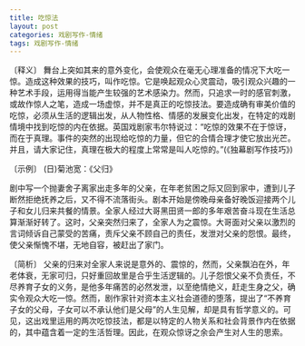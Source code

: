 ```yaml
---
title: 吃惊法
layout: post
categories: 戏剧写作-情绪
tags: 戏剧写作-情绪
---
```


〔释义〕 舞台上突如其来的意外变化，会使观众在毫无心理准备的情况下大吃一惊。造成这种效果的技巧，叫作吃惊。它是唤起观众心灵震动，吸引观众兴趣的一种艺术手段，运用得当能产生较强的艺术感染力。然而，只追求一时的感官刺激，或故作惊人之笔，造成一场虚惊，并不是真正的吃惊技法。要造成确有审美价值的吃惊，必须从生活的逻辑出发，从人物性格、情感的发展变化出发，在特定的戏剧情境中找到吃惊的内在依据。英国戏剧家韦尔特说过：“吃惊的效果不在于惊讶，而在于真理。事件的突然的出现给吃惊的力量，但它的合情合理才使它放出光芒。并且，请大家记住，真理在极大的程度上常常是叫人吃惊的。”(《独幕剧写作技巧》)

〔示例〕 (日)菊池宽：《父归》

剧中写一个抛妻舍子离家出走多年的父亲，在年老贫困之际又回到家中，遭到儿子断然拒绝抚养之后，又不得不流落街头。剧本开始是傍晚母亲备好晚饭迎接两个儿子和女儿归来共餐的情景。全家人经过大哥黑田贤一郎的多年艰苦奋斗现在生活总算渐渐好转了。这时，父亲突然归来了，全家人为之震惊。大哥面对父亲以激烈的言词倾诉自己蒙受的苦痛，责斥父亲不顾自己的责任，发泄对父亲的怨恨。最终，使父亲惭愧不堪，无地自容，被赶出了家门。

〔简析〕 父亲的归来对全家人来说是意外的、震惊的，然而，父亲飘泊在外，年老体衰，无家可归，只好重回故里是合乎生活逻辑的。儿子怨恨父亲不负责任，不尽养育子女的义务，是他多年痛苦的必然发泄，以至绝情绝义，赶走生身之父，确实令观众大吃一惊。然而，剧作家针对资本主义社会道德的堕落，提出了“不养育子女的父母，子女可以不承认他们是父母”的人生见解，却是具有哲学意义的。可见，这出戏里运用的两次吃惊技法，都是以特定的人物关系和社会背景作内在依据的，其中蕴含着一定的生活哲理。因此，在观众惊讶之余会产生对人生的思索。 